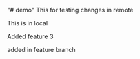 "# demo" 
This for testing changes in remote

This is in local

Added feature 3

added in feature branch




